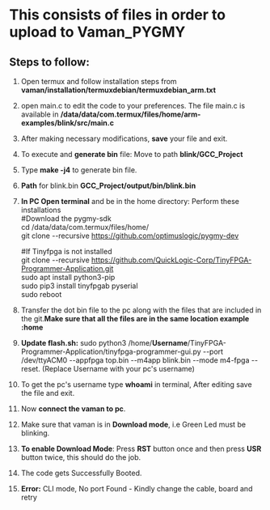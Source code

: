 # This consists of files in order to upload to Vaman_PYGMY
## Steps to follow:
1) Open termux and follow installation steps from **vaman/installation/termuxdebian/termuxdebian_arm.txt**
2) open main.c to edit the code to your preferences. The file main.c is available in **/data/data/com.termux/files/home/arm-examples/blink/src/main.c**
3) After making necessary modifications, **save** your file and exit.
4) To execute and **generate bin** file: Move to path **blink/GCC_Project**
5) Type **make -j4** to generate bin file.
6) **Path** for blink.bin **GCC_Project/output/bin/blink.bin**
7) **In PC Open terminal** and be in the home directory:
   Perform these installations<br>
   #Download the pygmy-sdk<br>
   cd /data/data/com.termux/files/home/ <br>
   git clone --recursive https://github.com/optimuslogic/pygmy-dev<br>

   #If Tinyfpga is not installed <br>
  git clone --recursive https://github.com/QuickLogic-Corp/TinyFPGA-Programmer-Application.git<br>
  sudo apt install python3-pip<br>
  sudo pip3 install tinyfpgab pyserial<br>
  sudo reboot<br>
8) Transfer the dot bin file to the pc along with the files that are included in the git.**Make sure that all the files are in the same location example :home**
9) **Update flash.sh:** sudo python3 /home/**Username**/TinyFPGA-Programmer-Application/tinyfpga-programmer-gui.py --port /dev/ttyACM0  --appfpga top.bin --m4app  blink.bin --mode m4-fpga --reset. (Replace Username with your pc's username)
10) To get the pc's username type **whoami** in terminal, After editing save the file and exit.
11) Now **connect the vaman to pc**.
12) Make sure that vaman is in **Download mode**, i.e Green Led must be blinking.
13) **To enable Download Mode**: Press **RST** button once and then press **USR** button twice, this should do the job.
14) The code gets Successfully Booted.
15) **Error:** CLI mode, No port Found - Kindly change the cable, board and retry

